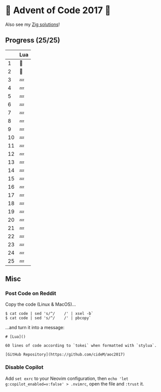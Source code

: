 # :christmas_tree: Advent of Code 2017 :santa:

Also see my [Zig solutions](https://github.com/cideM/aoc2022-zig)!

## Progress (25/25)

|     | Lua    |
| --- | ------ |
| 1   | :bell: |
| 2   | :bell: |
| 3   | :zzz:  |
| 4   | :zzz:  |
| 5   | :zzz:  |
| 6   | :zzz:  |
| 7   | :zzz:  |
| 8   | :zzz:  |
| 9   | :zzz:  |
| 10  | :zzz:  |
| 11  | :zzz:  |
| 12  | :zzz:  |
| 13  | :zzz:  |
| 14  | :zzz:  |
| 15  | :zzz:  |
| 16  | :zzz:  |
| 17  | :zzz:  |
| 18  | :zzz:  |
| 19  | :zzz:  |
| 20  | :zzz:  |
| 21  | :zzz:  |
| 22  | :zzz:  |
| 23  | :zzz:  |
| 24  | :zzz:  |
| 25  | :zzz:  |

## Misc

### Post Code on Reddit

Copy the code (Linux & MacOS)...

```
$ cat code | sed 's/^/    /' | xsel -b`
$ cat code | sed 's/^/    /' | pbcopy`
```

...and turn it into a message:

```text
# [Lua]()

60 lines of code according to `tokei` when formatted with `stylua`.

[GitHub Repository](https://github.com/cideM/aoc2017)
```

### Disable Copilot

Add `set exrc` to your Neovim configuration, then `echo 'let g:copilot_enabled=v:false' > .nvimrc`, open the file and `:trust` it.
